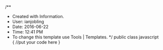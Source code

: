 /**
* Created with Information.
* User: ianjobling
* Date: 2016-06-22
* Time: 12:41 PM
* To change this template use Tools | Templates.
 */
public class javascript {
    //put your code here
}
